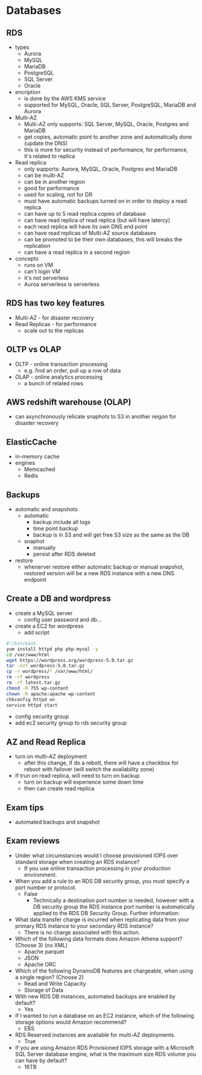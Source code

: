 # Databases

## RDS

- types
  - Aurora
  - MySQL
  - MariaDB
  - PostgreSQL
  - SQL Server
  - Oracle
- encription
  - is done by the AWS KMS service
  - supported for MySQL, Oracle, SQL Server, PostgreSQL, MariaDB and Aurora
- Multi-AZ
  - Multi-AZ only supports: SQL Server, MySQL, Oracle, Postgres and MariaDB
  - get copies, automatic point to another zone and automatically done (update the DNS)
  - this is more for security instead of performance, for performance, it's related to replica
- Read replica
  - only supports: Aurora, MySQL, Oracle, Postgres and MariaDB
  - can be multi-AZ
  - can be in another region
  - good for performance
  - used for scaling, not for DR
  - must have automatic backups turned on in order to deploy a read replica
  - can have up to 5 read replica copies of database
  - can have read replica of read replica (but will have latercy)
  - each read replica will have its own DNS end point
  - can have read replicas of Multi-AZ source databases
  - can be promoted to be their own databases, this will breaks the replication
  - can have a read replica in a second region
- concepts
  - runs on VM
  - can't login VM
  - it's not serverless
  - Auroa serverless is serverless

## RDS has two key features

- Multi-AZ - for disaster recovery
- Read Replicas - for performance
  - scale out to the replicas

## OLTP vs OLAP

- OLTP - online transaction processing
  - e.g. find an order, pull up a row of data
- OLAP - online analytics processing
  - a bunch of related rows

## AWS redshift warehouse (OLAP)

- can asynchronously relicate snaphots to S3 in another reigon for disaster recovery

## ElasticCache

- in-memory cache
- engines
  - Memcached
  - Redis

## Backups

- automatic and snapshots
  - automatic
    - backup include all logs
    - time point backup
    - backup is in S3 and will get free S3 size as the same as the DB
  - snaphot
    - manually
    - persist after RDS deleted
- restore
  - whenerver restore either automatic backup or manual snapshot, restored version will be a new RDS instance with a new DNS endpoint

## Create a DB and wordpress

- create a MySQL server
  - config user password and db...
- create a EC2 for wordpress
  - add script

```bash
#!/bin/bash
yum install httpd php php-mysql -y
cd /var/www/html
wget https://wordpress.org/wordpress-5.0.tar.gz
tar -xzf wordpress-5.0.tar.gz
cp -r wordpress/* /var/www/html/
rm -rf wordpress
rm -rf latest.tar.gz
chmod -R 755 wp-content
chown -R apache:apache wp-content
chkconfig httpd on
service httpd start
```

- config security group
- add ec2 security group to rds security group

## AZ and Read Replica

- turn on multi-AZ deployment
  - after this change, if do a rebott, there will have a checkbox for reboot with failover (will switch the availability zone)
- If trun on read replica, will need to turn on backup
  - turn on backup will experience some down time
  - then can create read replica

## Exam tips

- automated backups and snapshot

## Exam reviews

- Under what circumstances would I choose provisioned IOPS over standard storage when creating an RDS instance?
  - If you use online transaction processing in your production environment.
- When you add a rule to an RDS DB security group, you must specify a port number or protocol.
  - False
    - Technically a destination port number is needed, however with a DB security group the RDS instance port number is automatically applied to the RDS DB Security Group. Further information:
- What data transfer charge is incurred when replicating data from your primary RDS instance to your secondary RDS instance?
  - There is no charge associated with this action.
- Which of the following data formats does Amazon Athena support? (Choose 3) (no XML)
  - Apache parquet
  - JSON
  - Apache ORC
- Which of the following DynamoDB features are chargeable, when using a single region? (Choose 2)
  - Read and Write Capacity
  - Storage of Data
- With new RDS DB instances, automated backups are enabled by default?
  - Yes
- If I wanted to run a database on an EC2 instance, which of the following storage options would Amazon recommend?
  - EBS
- RDS Reserved instances are available for multi-AZ deployments.
  - True
- If you are using Amazon RDS Provisioned IOPS storage with a Microsoft SQL Server database engine, what is the maximum size RDS volume you can have by default?
  - 16TB
